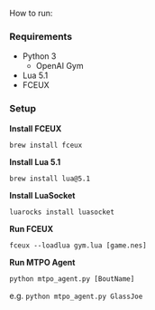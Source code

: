 How to run:

### Requirements

* Python 3
  * OpenAI Gym
* Lua 5.1
* FCEUX

### Setup

**Install FCEUX**

`brew install fceux`

**Install Lua 5.1**

`brew install lua@5.1`

**Install LuaSocket**

`luarocks install luasocket`

**Run FCEUX**

`fceux --loadlua gym.lua [game.nes]`

**Run MTPO Agent**

`python mtpo_agent.py [BoutName]`

e.g. `python mtpo_agent.py GlassJoe`
